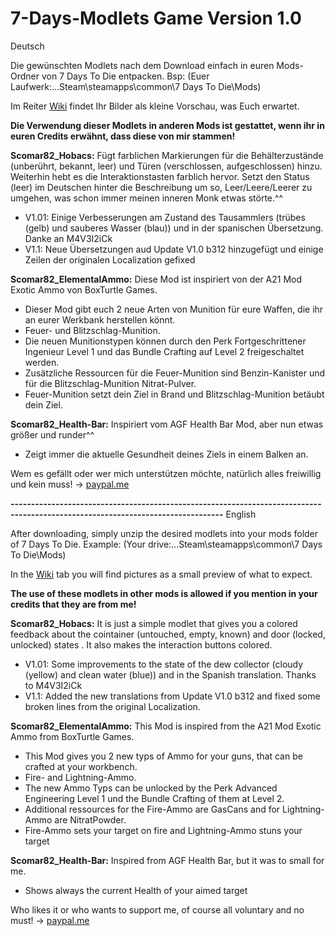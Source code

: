 # 7-Days-Modlets Game Version 1.0
Deutsch

Die gewünschten Modlets nach dem Download einfach in euren Mods-Ordner von 7 Days To Die entpacken. Bsp: (Euer Laufwerk:...Steam\steamapps\common\7 Days To Die\Mods\)

Im Reiter [Wiki](https://github.com/Scomar82/7-Days-Modlets/wiki) findet Ihr Bilder als kleine Vorschau, was Euch erwartet.

**Die Verwendung dieser Modlets in anderen Mods ist gestattet, wenn ihr in euren Credits erwähnt, dass diese von mir stammen!**


**Scomar82_Hobacs:**
Fügt farblichen Markierungen für die Behälterzustände (unberührt, bekannt, leer) und Türen (verschlossen, aufgeschlossen) hinzu. Weiterhin hebt es die Interaktionstasten farblich hervor.
Setzt den Status (leer) im Deutschen hinter die Beschreibung um so, Leer/Leere/Leerer zu umgehen, was schon immer meinen inneren Monk etwas störte.^^

  - V1.01: Einige Verbesserungen am Zustand des Tausammlers (trübes (gelb) und sauberes Wasser (blau)) und in der spanischen Übersetzung. Danke an M4V3I2iCk
  - V1.1: Neue Übersetzungen aud Update V1.0 b312 hinzugefügt und einige Zeilen der originalen Localization gefixed

**Scomar82_ElementalAmmo:**
Diese Mod ist inspiriert von der A21 Mod Exotic Ammo von BoxTurtle Games.

  - Dieser Mod gibt euch 2 neue Arten von Munition für eure Waffen, die ihr an eurer Werkbank herstellen könnt.
  - Feuer- und Blitzschlag-Munition.
  - Die neuen Munitionstypen können durch den Perk Fortgeschrittener Ingenieur Level 1 und das Bundle Crafting auf Level 2 freigeschaltet werden.
  - Zusätzliche Ressourcen für die Feuer-Munition sind Benzin-Kanister und für die Blitzschlag-Munition Nitrat-Pulver.
  - Feuer-Munition setzt dein Ziel in Brand und Blitzschlag-Munition betäubt dein Ziel.

**Scomar82_Health-Bar:**
Inspiriert vom AGF Health Bar Mod, aber nun etwas größer und runder^^
  - Zeigt immer die aktuelle Gesundheit deines Ziels in einem Balken an.

Wem es gefällt oder wer mich unterstützen möchte, natürlich alles freiwillig und kein muss! -> [paypal.me](https://www.paypal.me/Enrico1982)

**--------------------------------------------------------------------------------------------------------------------------------**
English

After downloading, simply unzip the desired modlets into your mods folder of 7 Days To Die. Example: (Your drive:...Steam\steamapps\common\7 Days To Die\Mods\)

In the [Wiki](https://github.com/Scomar82/7-Days-Modlets/wiki) tab you will find pictures as a small preview of what to expect.

**The use of these modlets in other mods is allowed if you mention in your credits that they are from me!**


**Scomar82_Hobacs:**
It is just a simple modlet that gives you a colored feedback about the cointainer (untouched, empty, known) and door (locked, unlocked) states . It also makes the interaction buttons colored.

  - V1.01: Some improvements to the state of the dew collector (cloudy (yellow) and clean water (blue)) and in the Spanish translation. Thanks to M4V3I2iCk
  - V1.1: Added the new translations from Update V1.0 b312 and fixed some broken lines from the original Localization.

**Scomar82_ElementalAmmo:**
This Mod is inspired from the A21 Mod Exotic Ammo from BoxTurtle Games.

  - This Mod gives you 2 new typs of Ammo for your guns, that can be crafted at your workbench.
  - Fire- and Lightning-Ammo.
  - The new Ammo Typs can be unlocked by the Perk Advanced Engineering Level 1 und the Bundle Crafting of them at Level 2.
  - Additional ressources for the Fire-Ammo are GasCans and for Lightning-Ammo are NitratPowder.
  - Fire-Ammo sets your target on fire and Lightning-Ammo stuns your target

**Scomar82_Health-Bar:**
Inspired from AGF Health Bar, but it was to small for me.
  - Shows always the current Health of your aimed target

Who likes it or who wants to support me, of course all voluntary and no must! -> [paypal.me](https://www.paypal.me/Enrico1982)
